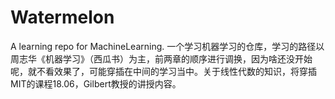 # Watermelon
A learning repo for MachineLearning.
一个学习机器学习的仓库，学习的路径以周志华《机器学习》（西瓜书）为主，前两章的顺序进行调换，因为啥还没开始呢，就不看效果了，可能穿插在中间的学习当中。关于线性代数的知识，将穿插MIT的课程18.06，Gilbert教授的讲授内容。